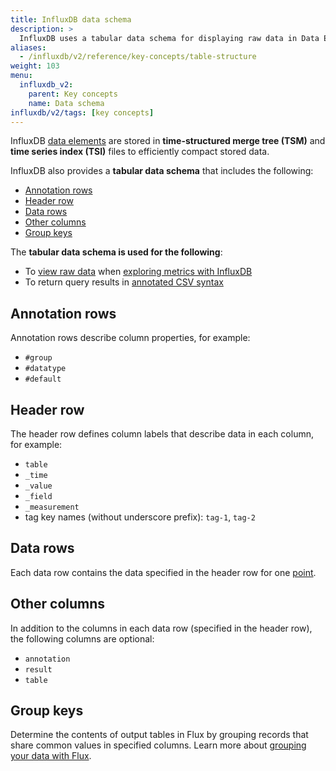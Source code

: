 ```yaml
---
title: InfluxDB data schema
description: >
  InfluxDB uses a tabular data schema for displaying raw data in Data Explorer and for returning query results in annotated CSV syntax.
aliases:
  - /influxdb/v2/reference/key-concepts/table-structure
weight: 103
menu:
  influxdb_v2:
    parent: Key concepts
    name: Data schema
influxdb/v2/tags: [key concepts]
---
```


InfluxDB [data elements](/influxdb/v2/reference/key-concepts/data-elements/) are stored in **time-structured merge tree (TSM)** and **time series index (TSI)** files to efficiently compact stored data.

InfluxDB also provides a **tabular data schema** that includes the following:

- [Annotation rows](#annotation-rows)
- [Header row](#header-row)
- [Data rows](#data-rows)
- [Other columns](#other-columns)
- [Group keys](#group-keys)

The **tabular data schema is used for the following**:

- To [view raw data](/influxdb/v2/query-data/execute-queries/data-explorer/#view-raw-data) when [exploring metrics with InfluxDB](/influxdb/v2/visualize-data/explore-metrics)
- To return query results in [annotated CSV syntax](/influxdb/v2/reference/syntax/annotated-csv/)

## Annotation rows

Annotation rows describe column properties, for example:

- `#group`
- `#datatype`
- `#default`

## Header row

The header row defines column labels that describe data in each column, for example:

- `table`
- `_time`
- `_value`
- `_field`
- `_measurement`
-  tag key names (without underscore prefix): `tag-1`, `tag-2`

## Data rows

Each data row contains the data specified in the header row for one [point](/influxdb/v2/reference/glossary/#point).

## Other columns

In addition to the columns in each data row (specified in the header row), the following columns are optional:

- `annotation`
- `result`
- `table`

## Group keys

Determine the contents of output tables in Flux by grouping records that share common values in specified columns. Learn more about [grouping your data with Flux](/influxdb/v2/query-data/flux/group-data/).
